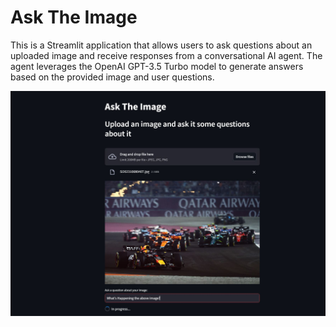 # Ask The Image

This is a Streamlit application that allows users to ask questions about an uploaded image and receive responses from a conversational AI agent. The agent leverages the OpenAI GPT-3.5 Turbo model to generate answers based on the provided image and user questions.

<p align="center">
<a>
    <img width="1000" src="output.JPG">
</a>
</p>
